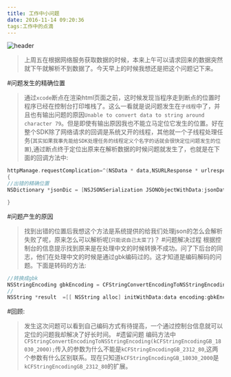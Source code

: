 ```yaml
---
title: 工作中小问题
date: 2016-11-14 09:20:36
tags:工作中的点滴
---
```

![header](工作中小问题/工作中小问题.png)
>上周五在根据网络服务获取数据的时候，本来上午可以请求回来的数据突然就下午就解析不到数据了。今天早上的时候我想还是把这个问题记下来。
<!--more-->
#问题发生的精确位置
>通过`xcode`断点在渲染html页面之前，这时候发现当程序走到断点的位置时程序已经在控制台打印堆栈了。这么一看就是说问题发生在`子线程`中了，并且也有输出问题的原因`Unable to convert data to string around character 79`。但是即使有输出原因我也不能立马定位它发生的位置。好在整个SDK除了网络请求的回调是系统又开的线程，其他就一个子线程处理任务(`其实如果我事先能给SDK处理任务的线程定义个名字的话就会很快定位问题发生的位置`),通过断点终于定位出原来在解析数据的时候问题就发生了，也就是在下面的回调方法中:
```Objective-C
httpManage.requestComplication=^(NSData * data,NSURLResponse * urlresponse,NSError * error)
{
//出错的精确位置
NSDictionary *jsonDic = [NSJSONSerialization JSONObjectWithData:jsonData options:NSJSONReadingMutableContainers error:&error2];

}
```
#问题产生的原因
>找到出错的位置后我想这个方法是系统提供的给我们处理json的怎么会解析失败了呢，原来怎么可以解析呢(`只能说自己太菜了`)？
#问题解决过程
根据控制台的信息提示找到原来是在处理中文的时候转换不成功。问了下后台的同志，他们在处理中文的时候是通过gbk编码过的。这才知道是编码解码的问题。下面是转码的方法:
```Objective-C
//转换成gbk
NSStringEncoding gbkEncoding = CFStringConvertEncodingToNSStringEncoding(kCFStringEncodingGB_18030_2000);
//
NSString *result  =[[ NSString alloc] initWithData:data encoding:gbkEncoding];
```
#回顾:
>发生这次问题可以看到自己编码方式有待提高，一个通过控制台信息就可以定位的问题我却解决了好长时间。
#遗留问题
>编码方法中`CFStringConvertEncodingToNSStringEncoding(kCFStringEncodingGB_18030_2000);`传入的参数为什么不能是`kCFStringEncodingGB_2312_80`,这两个参数有什么区别联系。现在只知道`kCFStringEncodingGB_18030_2000`是`kCFStringEncodingGB_2312_80`的扩展。
